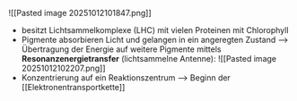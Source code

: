 ![[Pasted image 20251012101847.png]]
- besitzt Lichtsammelkomplexe (LHC) mit vielen Proteinen mit Chlorophyll
- Pigmente absorbieren Licht und gelangen in ein angeregten Zustand --> Übertragung der Energie auf weitere Pigmente mittels **Resonanzenergietransfer** (lichtsammelne Antenne):
![[Pasted image 20251012102207.png]]
- Konzentrierung auf ein Reaktionszentrum --> Beginn der [[Elektronentransportkette]]

